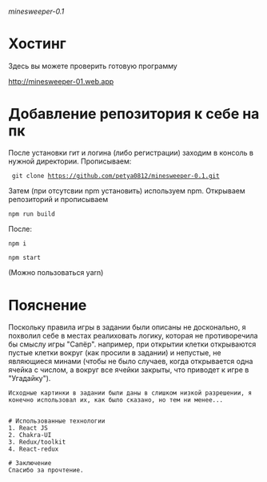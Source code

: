 ###### minesweeper-0.1

# Хостинг
Здесь вы можете проверить готовую программу

<http://minesweeper-01.web.app>

 # Добавление репозитория к себе на пк
 После установки гит и логина (либо регистрации) заходим в консоль в нужной директории.
 Прописываем:
 
 <code> git clone https://github.com/petya0812/minesweeper-0.1.git </code>
 
 Затем (при отсутсвии npm установить) используем npm.
 Открываем репозиторий и прописываем
 
 <code>npm run build</code>
 
 После: 
 
 <code>npm i</code>
 
 <code>npm start</code>
  
  (Можно пользоваться yarn)
  
# Пояснение

Поскольку правила игры в задании были описаны не досконально, я похволил себе в местах реалиховать логику, которая не противоречила бы смыслу игры "Сапёр".
например, при открытии клетки открываются пустые клетки вокруг (как просили в задании) и непустые, не являющиеся минами (чтобы не было случаев, 
когда открывается одна ячейка с числом, а вокруг все ячейки закрыты, что приводет к игре в "Угадайку"). 

```ОСОБЕННО
Исходные картинки в задании были даны в слишком низкой разрешении, я конечно использовал их, как было сказано, но тем ни менее...


# Использованные технологии
1. React JS
2. Chakra-UI
3. Redux/toolkit
4. React-redux

# Заключение
Спасибо за прочтение.
